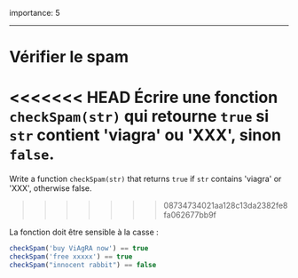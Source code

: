importance: 5

---

# Vérifier le spam

<<<<<<< HEAD
Écrire une fonction `checkSpam(str)` qui retourne `true` si `str` contient 'viagra' ou 'XXX', sinon `false`.
=======
Write a function `checkSpam(str)` that returns `true` if `str` contains 'viagra' or 'XXX', otherwise false.
>>>>>>> 08734734021aa128c13da2382fe8fa062677bb9f

La fonction doit être sensible à la casse :

```js
checkSpam('buy ViAgRA now') == true
checkSpam('free xxxxx') == true
checkSpam("innocent rabbit") == false
```

